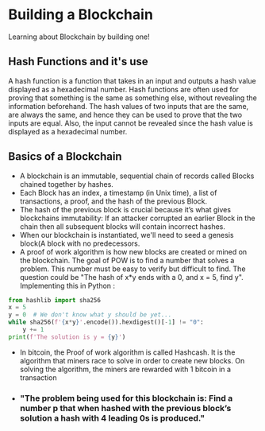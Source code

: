 # Building a Blockchain
Learning about Blockchain by building one!

## Hash Functions and it's use
A hash function is a function that takes in an input and outputs a hash value displayed as a hexadecimal number. Hash functions are often used for proving that something is the same as something else, without revealing the information beforehand. The hash values of two inputs that are the same, are always the same, and hence they can be used to prove that the two inputs are equal. Also, the input cannot be revealed since the hash value is displayed as a hexadecimal number.


## Basics of a Blockchain
- A blockchain is an immutable, sequential chain of records called Blocks chained together by hashes.
- Each Block has an index, a timestamp (in Unix time), a list of transactions, a proof, and the hash of the previous Block.
- The hash of the previous block is crucial because it’s what gives blockchains immutability: If an attacker corrupted an earlier Block in the chain then all subsequent blocks will contain incorrect hashes.
- When our blockchain is instantiated, we'll need to seed a genesis block(A block with no predecessors.
- A proof of work algorithm is how new blocks are created or mined on the blockchain. The goal of POW is to find a number that solves a problem. This number must be easy to verify but difficult to find. The question could be "The hash of x*y ends with a 0, and x = 5, find y". Implementing this in Python : 
```python
from hashlib import sha256
x = 5
y = 0  # We don't know what y should be yet...
while sha256(f'{x*y}'.encode()).hexdigest()[-1] != "0":
    y += 1
print(f'The solution is y = {y}')
```
- In bitcoin, the Proof of work algorithm is called Hashcash. It is the algorithm that miners race to solve in order to create new blocks. On solving the algorithm, the miners are rewarded with 1 bitcoin in a transaction
- ### "The problem being used for this blockchain is: Find a number p that when hashed with the previous block’s solution a hash with 4 leading 0s is produced."

